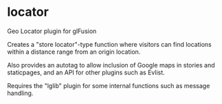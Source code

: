locator
=======

Geo Locator plugin for glFusion

Creates a "store locator"-type function where visitors can find locations
within a distance range from an origin location.

Also provides an autotag to allow inclusion of Google maps in stories and staticpages,
and an API for other plugins such as Evlist.

Requires the "lglib" plugin for some internal functions such as message handling.
